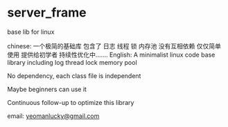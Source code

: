 # server_frame
 base lib for linux
 
 chinese:
  一个极简的基础库 包含了 日志 线程 锁 内存池
  没有互相依赖 仅仅简单使用
  提供给初学者
  持续性优化中.......
English:
  A minimalist linux code base library including log thread lock memory pool

  No dependency, each class file is independent

  Maybe beginners can use it
  
  
  Continuous follow-up to optimize this library
 
 email: yeomanlucky@gmail.com

